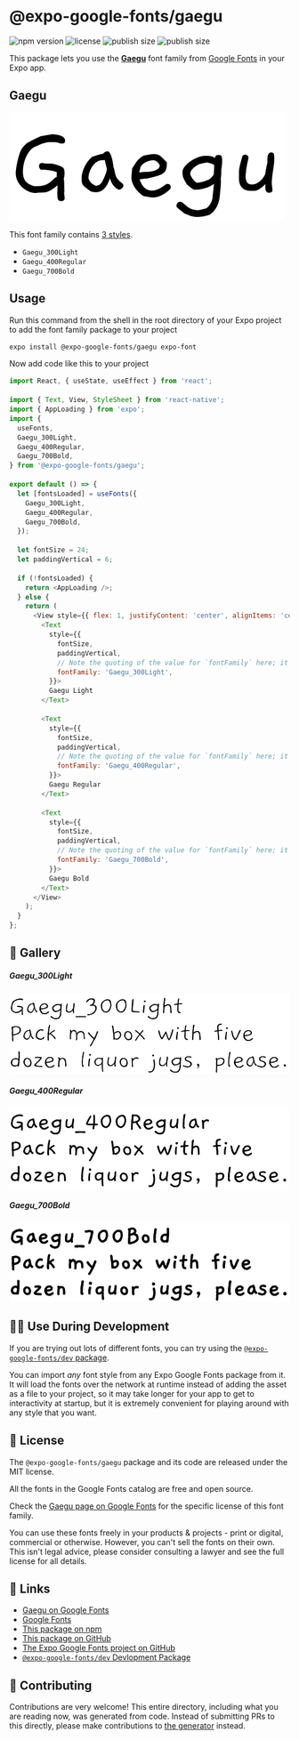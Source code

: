 # @expo-google-fonts/gaegu

![npm version](https://flat.badgen.net/npm/v/@expo-google-fonts/gaegu)
![license](https://flat.badgen.net/github/license/expo/google-fonts)
![publish size](https://flat.badgen.net/packagephobia/install/@expo-google-fonts/gaegu)
![publish size](https://flat.badgen.net/packagephobia/publish/@expo-google-fonts/gaegu)

This package lets you use the [**Gaegu**](https://fonts.google.com/specimen/Gaegu) font family from [Google Fonts](https://fonts.google.com/) in your Expo app.

## Gaegu

![Gaegu](./font-family.png)

This font family contains [3 styles](#-gallery).

- `Gaegu_300Light`
- `Gaegu_400Regular`
- `Gaegu_700Bold`

## Usage

Run this command from the shell in the root directory of your Expo project to add the font family package to your project
```sh
expo install @expo-google-fonts/gaegu expo-font
```

Now add code like this to your project
```js
import React, { useState, useEffect } from 'react';

import { Text, View, StyleSheet } from 'react-native';
import { AppLoading } from 'expo';
import {
  useFonts,
  Gaegu_300Light,
  Gaegu_400Regular,
  Gaegu_700Bold,
} from '@expo-google-fonts/gaegu';

export default () => {
  let [fontsLoaded] = useFonts({
    Gaegu_300Light,
    Gaegu_400Regular,
    Gaegu_700Bold,
  });

  let fontSize = 24;
  let paddingVertical = 6;

  if (!fontsLoaded) {
    return <AppLoading />;
  } else {
    return (
      <View style={{ flex: 1, justifyContent: 'center', alignItems: 'center' }}>
        <Text
          style={{
            fontSize,
            paddingVertical,
            // Note the quoting of the value for `fontFamily` here; it expects a string!
            fontFamily: 'Gaegu_300Light',
          }}>
          Gaegu Light
        </Text>

        <Text
          style={{
            fontSize,
            paddingVertical,
            // Note the quoting of the value for `fontFamily` here; it expects a string!
            fontFamily: 'Gaegu_400Regular',
          }}>
          Gaegu Regular
        </Text>

        <Text
          style={{
            fontSize,
            paddingVertical,
            // Note the quoting of the value for `fontFamily` here; it expects a string!
            fontFamily: 'Gaegu_700Bold',
          }}>
          Gaegu Bold
        </Text>
      </View>
    );
  }
};

```

## 🔡 Gallery

##### Gaegu_300Light
![Gaegu_300Light](./Gaegu_300Light.ttf.png)

##### Gaegu_400Regular
![Gaegu_400Regular](./Gaegu_400Regular.ttf.png)

##### Gaegu_700Bold
![Gaegu_700Bold](./Gaegu_700Bold.ttf.png)


## 👩‍💻 Use During Development

If you are trying out lots of different fonts, you can try using the [`@expo-google-fonts/dev` package](https://github.com/expo/google-fonts/tree/master/font-packages/dev#readme).

You can import *any* font style from any Expo Google Fonts package from it. It will load the fonts
over the network at runtime instead of adding the asset as a file to your project, so it may take longer
for your app to get to interactivity at startup, but it is extremely convenient
for playing around with any style that you want.

## 📖 License

The `@expo-google-fonts/gaegu` package and its code are released under the MIT license.

All the fonts in the Google Fonts catalog are free and open source.

Check the [Gaegu page on Google Fonts](https://fonts.google.com/specimen/Gaegu) for the specific license of this font family.

You can use these fonts freely in your products & projects - print or digital, commercial or otherwise. However, you can't sell the fonts on their own. This isn't legal advice, please consider consulting a lawyer and see the full license for all details.

## 🔗 Links

- [Gaegu on Google Fonts](https://fonts.google.com/specimen/Gaegu)
- [Google Fonts](https://fonts.google.com/)
- [This package on npm](https://www.npmjs.com/package/@expo-google-fonts/gaegu)
- [This package on GitHub](https://github.com/expo/google-fonts/tree/master/font-packages/gaegu)
- [The Expo Google Fonts project on GitHub](https://github.com/expo/google-fonts)
- [`@expo-google-fonts/dev` Devlopment Package](https://github.com/expo/google-fonts/tree/master/font-packages/dev)

## 🤝 Contributing

Contributions are very welcome! This entire directory, including what you are reading now, was generated from code. Instead of submitting PRs to this directly, please make contributions to [the generator](https://github.com/expo/google-fonts/tree/master/packages/generator) instead.
